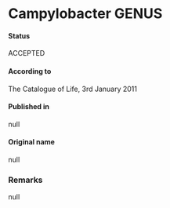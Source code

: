 # Campylobacter GENUS

#### Status
ACCEPTED

#### According to
The Catalogue of Life, 3rd January 2011

#### Published in
null

#### Original name
null

### Remarks
null